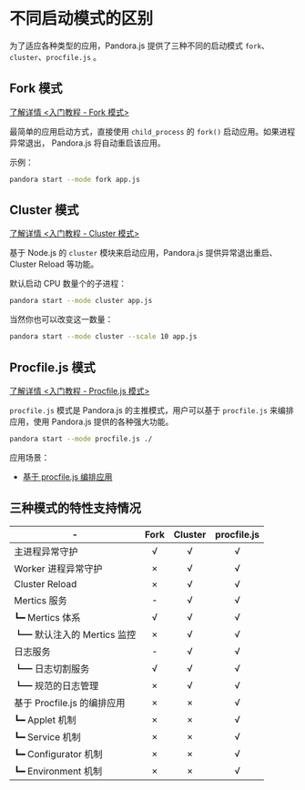 # 不同启动模式的区别

为了适应各种类型的应用，Pandora.js 提供了三种不同的启动模式 `fork`、`cluster`、`procfile.js` 。

## Fork 模式

[了解详情 <入门教程 - Fork 模式> ](fork_mode.md)

最简单的应用启动方式，直接使用 `child_process` 的 `fork()` 启动应用。如果进程异常退出， Pandora.js 将自动重启该应用。

示例：

```bash
pandora start --mode fork app.js
```

<!--
应用场景：

* [Egg.js 应用使用 Pandora.js](egg_use_pandora)
-->

## Cluster 模式

[了解详情 <入门教程 - Cluster 模式> ](cluster_mode.md)

基于 Node.js 的 `cluster` 模块来启动应用，Pandora.js 提供异常退出重启、Cluster Reload 等功能。

默认启动 CPU 数量个的子进程：

```bash
pandora start --mode cluster app.js
```

当然你也可以改变这一数量：

```bash
pandora start --mode cluster --scale 10 app.js
```

<!--
应用场景：

* [KOA 应用使用 Pandora.js](koa_use_pandora.md)
-->

## Procfile.js 模式

[了解详情 <入门教程 - Procfile.js 模式> ](procfile_mode.md)

`procfile.js` 模式是 Pandora.js 的主推模式，用户可以基于 `procfile.js` 来编排应用，使用 Pandora.js 提供的各种强大功能。

```bash
pandora start --mode procfile.js ./
```

应用场景：

* [基于 procfile.js 编排应用](custom_procfile.md)


## 三种模式的特性支持情况

\-|**Fork**|**Cluster**|**procfile.js**
-----|:-----:|:-----:|:-----:
主进程异常守护|√|√|√
Worker 进程异常守护|×|√|√
Cluster Reload |×|√|√
Mertics 服务|-|√|√
┗━ Mertics 体系|√|√|√
┗━ 默认注入的 Mertics 监控|×|√|√
日志服务|-|√|√
┗━ 日志切割服务|√|√|√
┗━ 规范的日志管理|×|√|√
基于 Procfile.js 的编排应用|×|×|√
┗━ Applet 机制|×|×|√
┗━ Service 机制|×|×|√
┗━ Configurator 机制|×|×|√
┗━ Environment 机制|×|×|√
